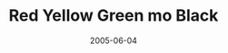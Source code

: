 ---
layout: cassette
title: "Red Yellow Green mo Black"
date: 2005-06-04
publish: 2015-06-04
category: Single
tags: [jj_fresh]
artist: "JJ Fresh"
description: "Red Yellow Green mo Black"
artwork: "jj-fresh-red-yellow-green-mo-black"
download: "EaO9JZ"
song: "'jj_fresh_-_red_yellow_green_mo_black_64Kbps'"
side-a: "'jj_fresh_-_red_yellow_green_mo_black'"
side-b: "'jj_fresh_-_red_yellow_green_mo_black'"
icon: '<i class="demo-icon icon-cassette"></i>'
---